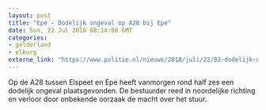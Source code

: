 ```yaml
---
layout: post
title: "Epe - Dodelijk ongeval op A28 bij Epe"
date: Sun, 22 Jul 2018 08:14:00 GMT
categories: 
- gelderland 
- elburg 
externe_link: "https://www.politie.nl/nieuws/2018/juli/22/02-dodelijk-ongeval-op-a28-bij-epe.html"
---
```


Op de A28 tussen Elspeet en Epe heeft vanmorgen rond half zes een dodelijk ongeval plaatsgevonden. De bestuurder reed in noordelijke richting en verloor door onbekende oorzaak de macht over het stuur.
